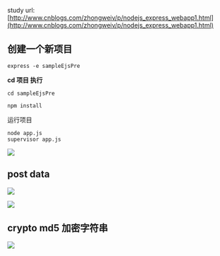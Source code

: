 study url:[http://www.cnblogs.com/zhongweiv/p/nodejs_express_webapp1.html](http://www.cnblogs.com/zhongweiv/p/nodejs_express_webapp1.html)

## 创建一个新项目

	express -e sampleEjsPre



**cd 项目 执行**

	cd sampleEjsPre
 
	npm install


运行项目 
	
	node app.js
	supervisor app.js

![](https://github.com/zxx1988328/nodejs-sampleEjsPre/blob/master/img/supervisor.png)


## post data


![](https://github.com/zxx1988328/nodejs-sampleEjsPre/blob/master/img/post_result.png)


![](https://github.com/zxx1988328/nodejs-sampleEjsPre/blob/master/img/web_form.png)


## crypto md5 加密字符串


![](https://github.com/zxx1988328/nodejs-sampleEjsPre/blob/master/img/MD5.png)